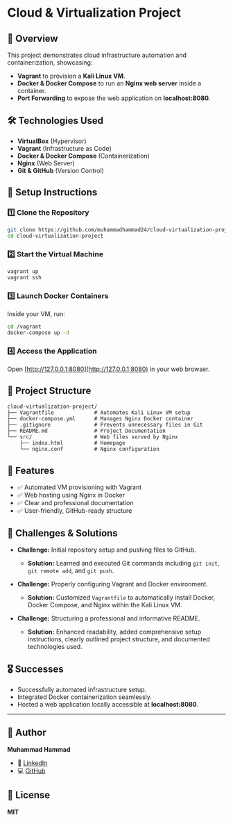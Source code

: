 # Cloud & Virtualization Project

## 📌 Overview
This project demonstrates cloud infrastructure automation and containerization, showcasing:
- **Vagrant** to provision a **Kali Linux VM**.
- **Docker & Docker Compose** to run an **Nginx web server** inside a container.
- **Port Forwarding** to expose the web application on **localhost:8080**.

## 🛠️ Technologies Used
- **VirtualBox** (Hypervisor)
- **Vagrant** (Infrastructure as Code)
- **Docker & Docker Compose** (Containerization)
- **Nginx** (Web Server)
- **Git & GitHub** (Version Control)

## 🔧 Setup Instructions

### 1️⃣ Clone the Repository
```bash
git clone https://github.com/muhammadhammad24/cloud-virtualization-project.git
cd cloud-virtualization-project
```

### 2️⃣ Start the Virtual Machine
```bash
vagrant up
vagrant ssh
```

### 3️⃣ Launch Docker Containers
Inside your VM, run:
```bash
cd /vagrant
docker-compose up -d
```

### 4️⃣ Access the Application
Open [http://127.0.0.1:8080](http://127.0.0.1:8080) in your web browser.

## 📂 Project Structure
```
cloud-virtualization-project/
├── Vagrantfile             # Automates Kali Linux VM setup
├── docker-compose.yml      # Manages Nginx Docker container
├── .gitignore              # Prevents unnecessary files in Git
├── README.md               # Project Documentation
└── src/                    # Web files served by Nginx
    ├── index.html          # Homepage
    └── nginx.conf          # Nginx configuration
```

## 🎯 Features
- ✅ Automated VM provisioning with Vagrant
- ✅ Web hosting using Nginx in Docker
- ✅ Clear and professional documentation
- ✅ User-friendly, GitHub-ready structure

## 🚩 Challenges & Solutions
- **Challenge:** Initial repository setup and pushing files to GitHub.
  - **Solution:** Learned and executed Git commands including `git init`, `git remote add`, and `git push`.

- **Challenge:** Properly configuring Vagrant and Docker environment.
  - **Solution:** Customized `Vagrantfile` to automatically install Docker, Docker Compose, and Nginx within the Kali Linux VM.

- **Challenge:** Structuring a professional and informative README.
  - **Solution:** Enhanced readability, added comprehensive setup instructions, clearly outlined project structure, and documented technologies used.

## 🎖️ Successes
- Successfully automated infrastructure setup.
- Integrated Docker containerization seamlessly.
- Hosted a web application locally accessible at **localhost:8080**.

---

## 📌 Author
**Muhammad Hammad**

- 🔗 [LinkedIn](https://linkedin.com/in/mhammad24)
- 💻 [GitHub](https://github.com/Muhammadhammad24)

## 📌 License
**MIT**

